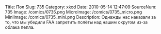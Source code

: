 Title: Пол 
Slug: 735 
Category: xkcd 
Date: 2010-05-14 12:47:09 
SourceNum: 735 
Image: /comics/0735.png 
MicroImage: /comics/0735_micro.png 
MiniImage: /comics/0735_mini.png 
Description: Однажды нас наказали за то, что мы убедили FAA запретить полёты над нашим округом из-за облака пепла. 

